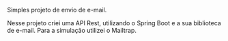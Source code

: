 Simples projeto de envio de e-mail.

Nesse projeto criei uma API Rest, utilizando o Spring Boot e a sua biblioteca de e-mail. Para a simulação utilizei o Mailtrap.